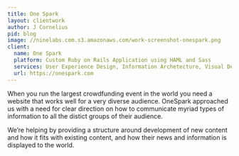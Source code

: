 ```yaml
---
title: One Spark
layout: clientwork
author: J Cornelius
pid: blog
image: //ninelabs.com.s3.amazonaws.com/work-screenshot-onespark.png
client:
  name: One Spark
  platform: Custom Ruby on Rails Application using HAML and Sass
  services: User Experience Design, Information Archetecture, Visual Design
  url: https://onespark.com
---
```

When you run the largest crowdfunding event in the world you need a website that works well for a very diverse audience. OneSpark approached us with a need for clear direction on how to communicate myriad types of information to all the distict groups of their audience.

We&rsquo;re helping by providing a structure around development of new content and how it fits with existing content, and how their news and information is displayed to the world.